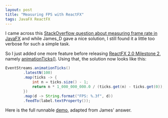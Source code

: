 ```yaml
---
layout: post
title: "Measuring FPS with ReactFX"
tags: JavaFX ReactFX
---
```


I came across this [StackOverflow question about measuring frame rate in JavaFX](http://stackoverflow.com/questions/28287398/what-is-the-preferred-way-of-getting-the-frame-rate-of-a-javafx-application) and while James_D gave a nice solution, I still found it a little too verbose for such a simple task.

So I just added one more feature before releasing [ReactFX 2.0 Milestone 2](https://github.com/TomasMikula/ReactFX/releases/tag/v2.0-M2), namely [animationTicks()](http://www.reactfx.org/javadoc/2.0-M2/org/reactfx/EventStreams.html#animationTicks--). Using that, the solution now looks like this:

```java
EventStreams.animationTicks()
        .latestN(100)
        .map(ticks -> {
            int n = ticks.size() - 1;
            return n * 1_000_000_000.0 / (ticks.get(n) - ticks.get(0));
        })
        .map(d -> String.format("FPS: %.3f", d))
        .feedTo(label.textProperty());
```

Here is the full runnable [demo](https://github.com/TomasMikula/ReactFX/blob/master/reactfx-demos/src/main/java/org/reactfx/demo/FPSDemo.java), adapted from James' answer.
